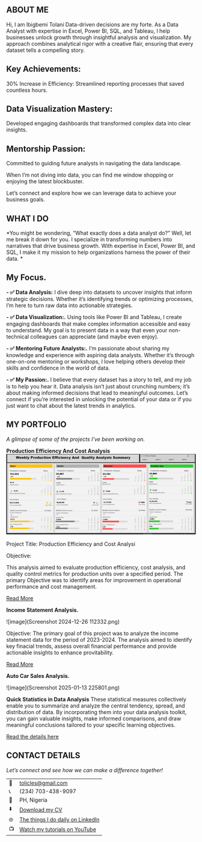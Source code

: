 <!--Section 1: Introduce your self-->
## ABOUT ME

Hi, I  am Ibigbemi  Tolani
Data-driven decisions are my forte. As a Data Analyst with expertise in Excel, Power BI, SQL, and Tableau, I help businesses unlock growth through insightful analysis and visualization. My approach combines analytical rigor with a creative flair, ensuring that every dataset tells a compelling story.

## Key Achievements:
30% Increase in Efficiency: Streamlined reporting processes that saved countless hours.

## Data Visualization Mastery: 
Developed engaging dashboards that transformed complex data into clear insights.

## Mentorship Passion: 
Committed to guiding future analysts in navigating the data landscape.

When I’m not diving into data, you can find me window shopping or enjoying the latest blockbuster. 

Let’s connect and explore how we can leverage data to achieve your business goals.


<!--Mention your top/relevant skills here - core and soft skills-->
## WHAT I DO

*You might be wondering, “What exactly does a data analyst do?” Well, let me break it down for you. I specialize in transforming numbers into narratives that drive business growth. With expertise in Excel, Power BI, and SQL, I make it my mission to help organizations harness the power of their data.
*
## My Focus.
**- ✅ Data Analysis:**
 I dive deep into datasets to uncover insights that inform strategic decisions. Whether it’s identifying trends or optimizing processes, I’m here to turn raw data into actionable strategies.
 

**- ✅ Data Visualization:.**
Using tools like Power BI and Tableau, I create engaging dashboards that make complex information accessible and easy to understand. My goal is to present data in a way that even your non-technical colleagues can appreciate (and maybe even enjoy).


**- ✅ Mentoring Future Analysts:.**
 I’m passionate about sharing my knowledge and experience with aspiring data analysts. Whether it’s through one-on-one mentoring or workshops, I love helping others develop their skills and confidence in the world of data.

**- ✅ My Passion:.**
I believe that every dataset has a story to tell, and my job is to help you hear it. Data analysis isn’t just about crunching numbers; it’s about making informed decisions that lead to meaningful outcomes. Let’s connect if you’re interested in unlocking the potential of your data or if you just want to chat about the latest trends in analytics.


<!--Section 2: List 3-4 key projects-->
## MY PORTFOLIO 

*A glimpse of some of the projects I've been working on.*

**Production Efficiency And Cost Analysis**
![image](rrreerer.png)

Project Title: Production Efficiency and Cost Analysi

Objective:

This analysis aimed to evaluate production efficiency, cost analysis, and quality control metrics for production units over a specified period. The primary Objective was to identify areas for improvement in operational performance and cost management.


[Read More](https://www.linkedin.com/pulse/production-efficiency-cost-analysis-tolani-ibigbemi-9mf0f?utm_source=share&utm_medium=member_android&utm_campaign=share_via)

**Income Statement Analysis.**

![image](Screenshot 2024-12-26 112332.png)

Objective:
The primary goal of this project was to analyze the income statement data for the period of 2023-2024. The analysis aimed to identify key finacial trends, assess overall financial performance and provide actionable insights to enhance provitability.

[Read More](https://www.linkedin.com/pulse/income-statement-analysis-2023-2024-tolani-ibigbemi-11r4f)

**Auto Car Sales Analysis.**

![image](Screenshot 2025-01-13 225801.png)


**Quick Statistics in Data Analysis**
These statistical measures collectively enable you to summarize and analyze the central tendency, spread, and distribution of data. By incorporating them into your data analysis toolkit, you can gain valuable insights, make informed comparisons, and draw meaningful conclusions tailored to your specific learning objectives.

<a href="https://www.linkedin.com/pulse/quick-statistics-data-analysis-christiana-ibigbemi/">Read the details here</a>


## CONTACT DETAILS

*Let’s connect and see how we can make a difference together!*
<table>
  <tbody>
    <tr>
      <td>📧</td>
      <td><a href="tolicles@gmail.com">tolicles@gmail.com</a></td>
    </tr>
    <tr>
      <td>📞</td>
      <td>(234) 703-438-9097</td>
    </tr>
    <tr>
      <td>📍</td>
      <td>PH, Nigeria</td>
    </tr>
    <tr>
      <td>⬇️</td>
      <td><a href="https://etuk123456.github.io/portfolio1/docs/Profile.pdf">Download my CV</a></td>
    </tr>
    <tr>
      <td>🌐</td>
      <td><a href="https://www.linkedin.com/in/christianaibigbemi">The things I do daily on LinkedIn</a></td>
    </tr>
    <tr>
      <td>📺</td>
      <td><a href="https://www.youtube.com/@LearnwithEtuk">Watch my tutorials on YouTube</a></td>
    </tr>
  </tbody>
</table>

   




